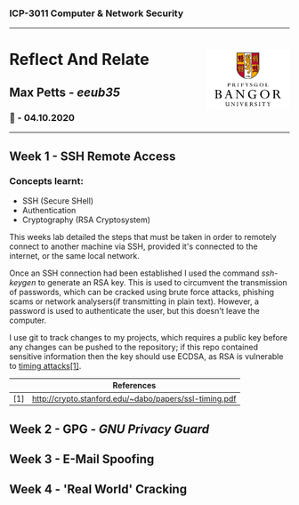 ### ICP-3011 Computer & Network Security
----
# **Reflect And Relate** <img src='../uni_logo.jpg' width='150px' align='right'/> 


## **Max Petts** *- eeub35*
### 📅 - 04.10.2020

----
## **Week 1** - SSH Remote Access
### Concepts learnt: 
 - SSH (Secure SHell)
 - Authentication
 - Cryptography (RSA Cryptosystem)

This weeks lab detailed the steps that must be taken in order to remotely connect to another machine via SSH, provided it's connected to the internet, or the same local network. 

Once an SSH connection had been established I used the command  *ssh-keygen* to generate an RSA key. This is used to circumvent the transmission of passwords, which can be cracked using brute force attacks, phishing scams or network analysers(if transmitting in plain text). However, a password is used to authenticate the user, but this doesn't leave the computer.

I use git to track changes to my projects, which requires a public key before any changes can be pushed to the repository; if this repo contained sensitive information then the key should use ECDSA, as RSA is vulnerable to [timing attacks[1]](http://crypto.stanford.edu/~dabo/papers/ssl-timing.pdf).

|     | References |
| --- | ---------- |
| [1] | http://crypto.stanford.edu/~dabo/papers/ssl-timing.pdf | 

## **Week 2** - GPG - *GNU Privacy Guard*
## **Week 3** - E-Mail Spoofing
## **Week 4** - 'Real World' Cracking